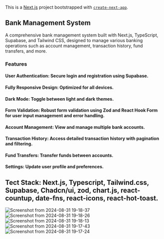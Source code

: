 This is a [Next.js](https://nextjs.org/) project bootstrapped with [`create-next-app`](https://github.com/vercel/next.js/tree/canary/packages/create-next-app).

## Bank Management System
A comprehensive bank management system built with Next.js, TypeScript, Supabase, and Tailwind CSS, designed to manage various banking operations such as account management, transaction history, fund transfers, and more.

### Features
#### User Authentication: Secure login and registration using Supabase.
#### Fully Responsive Design: Optimized for all devices.
#### Dark Mode: Toggle between light and dark themes.
#### Form Validation: Robust form validation using Zod and React Hook Form for user input management and error handling.
#### Account Management: View and manage multiple bank accounts.
#### Transaction History: Access detailed transaction history with pagination and filtering.
#### Fund Transfers: Transfer funds between accounts.
#### Settings: Update user profile and preferences.


## Tect Stack: Next.js, Typescript, Tailwind.css, Supabase, Chadcn/ui, zod,  chart.js, react-countup, date-fns, react-icons, react-hot-toast.
![Screenshot from 2024-08-31 19-18-37](https://github.com/user-attachments/assets/1ed4c4ae-f244-47ef-80f9-5a57ae53bfe3)
![Screenshot from 2024-08-31 19-18-26](https://github.com/user-attachments/assets/25449bf3-cdbf-4423-ba7a-0550a0aaabb6)
![Screenshot from 2024-08-31 19-18-13](https://github.com/user-attachments/assets/5adc9893-fee6-4303-a2cb-a0615403bf15)
![Screenshot from 2024-08-31 19-17-43](https://github.com/user-attachments/assets/7d914c78-72db-49f5-bd9a-8231180dad8c)
![Screenshot from 2024-08-31 19-17-24](https://github.com/user-attachments/assets/da9d6671-f125-46f2-99fc-75e7196f873d)

